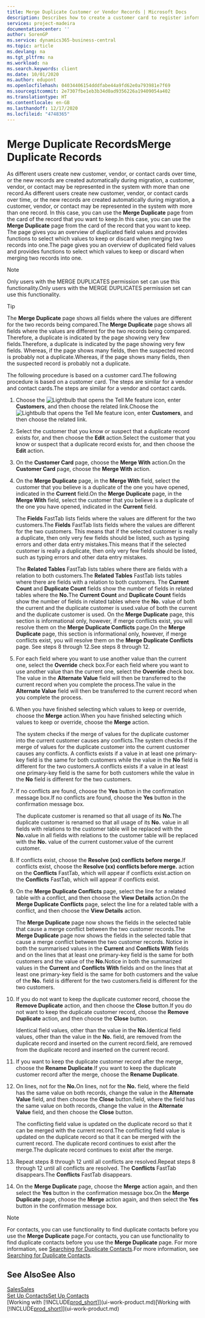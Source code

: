```yaml
---
title: Merge Duplicate Customer or Vendor Records | Microsoft Docs
description: Describes how to create a customer card to register information about each new customer or client that you sell to.
services: project-madeira
documentationcenter: ''
author: SorenGP
ms.service: dynamics365-business-central
ms.topic: article
ms.devlang: na
ms.tgt_pltfrm: na
ms.workload: na
ms.search.keywords: client
ms.date: 10/01/2020
ms.author: edupont
ms.openlocfilehash: 04034406154dddfabe44a9fd62e0a793981e7f69
ms.sourcegitcommit: 2e7307fbe1eb3b34d0ad9356226a19409054a402
ms.translationtype: HT
ms.contentlocale: en-GB
ms.lasthandoff: 12/17/2020
ms.locfileid: "4748365"
---
```

# <a name="merge-duplicate-records"></a><span data-ttu-id="827e8-103">Merge Duplicate Records</span><span class="sxs-lookup"><span data-stu-id="827e8-103">Merge Duplicate Records</span></span>
<span data-ttu-id="827e8-104">As different users create new customer, vendor, or contact cards over time, or the new records are created automatically during migration, a customer, vendor, or contact may be represented in the system with more than one record.</span><span class="sxs-lookup"><span data-stu-id="827e8-104">As different users create new customer, vendor, or contact cards over time, or the new records are created automatically during migration, a customer, vendor, or contact may be represented in the system with more than one record.</span></span> <span data-ttu-id="827e8-105">In this case, you can use the **Merge Duplicate** page from the card of the record that you want to keep.</span><span class="sxs-lookup"><span data-stu-id="827e8-105">In this case, you can use the **Merge Duplicate** page from the card of the record that you want to keep.</span></span> <span data-ttu-id="827e8-106">The page gives you an overview of duplicated field values and provides functions to select which values to keep or discard when merging two records into one.</span><span class="sxs-lookup"><span data-stu-id="827e8-106">The page gives you an overview of duplicated field values and provides functions to select which values to keep or discard when merging two records into one.</span></span>

> [!NOTE]
> <span data-ttu-id="827e8-107">Only users with the MERGE DUPLICATES permission set can use this functionality.</span><span class="sxs-lookup"><span data-stu-id="827e8-107">Only users with the MERGE DUPLICATES permission set can use this functionality.</span></span>

> [!TIP]
> <span data-ttu-id="827e8-108">The **Merge Duplicate** page shows all fields where the values are different for the two records being compared.</span><span class="sxs-lookup"><span data-stu-id="827e8-108">The **Merge Duplicate** page shows all fields where the values are different for the two records being compared.</span></span> <span data-ttu-id="827e8-109">Therefore, a duplicate is indicated by the page showing very few fields.</span><span class="sxs-lookup"><span data-stu-id="827e8-109">Therefore, a duplicate is indicated by the page showing very few fields.</span></span> <span data-ttu-id="827e8-110">Whereas, if the page shows many fields, then the suspected record is probably not a duplicate.</span><span class="sxs-lookup"><span data-stu-id="827e8-110">Whereas, if the page shows many fields, then the suspected record is probably not a duplicate.</span></span>

<span data-ttu-id="827e8-111">The following procedure is based on a customer card.</span><span class="sxs-lookup"><span data-stu-id="827e8-111">The following procedure is based on a customer card.</span></span> <span data-ttu-id="827e8-112">The steps are similar for a vendor  and contact cards.</span><span class="sxs-lookup"><span data-stu-id="827e8-112">The steps are similar for a vendor  and contact cards.</span></span>

1. <span data-ttu-id="827e8-113">Choose the ![Lightbulb that opens the Tell Me feature](media/ui-search/search_small.png "Tell me what you want to do") icon, enter **Customers**, and then choose the related link.</span><span class="sxs-lookup"><span data-stu-id="827e8-113">Choose the ![Lightbulb that opens the Tell Me feature](media/ui-search/search_small.png "Tell me what you want to do") icon, enter **Customers**, and then choose the related link.</span></span>
2. <span data-ttu-id="827e8-114">Select the customer that you know or suspect that a duplicate record exists for, and then choose the **Edit** action.</span><span class="sxs-lookup"><span data-stu-id="827e8-114">Select the customer that you know or suspect that a duplicate record exists for, and then choose the **Edit** action.</span></span>
3. <span data-ttu-id="827e8-115">On the **Customer Card** page, choose the **Merge With** action.</span><span class="sxs-lookup"><span data-stu-id="827e8-115">On the **Customer Card** page, choose the **Merge With** action.</span></span>
4. <span data-ttu-id="827e8-116">On the **Merge Duplicate** page, in the **Merge With** field, select the customer that you believe is a duplicate of the one you have opened, indicated in the **Current** field.</span><span class="sxs-lookup"><span data-stu-id="827e8-116">On the **Merge Duplicate** page, in the **Merge With** field, select the customer that you believe is a duplicate of the one you have opened, indicated in the **Current** field.</span></span>

    <span data-ttu-id="827e8-117">The **Fields** FastTab lists fields where the values are different for the two customers.</span><span class="sxs-lookup"><span data-stu-id="827e8-117">The **Fields** FastTab lists fields where the values are different for the two customers.</span></span> <span data-ttu-id="827e8-118">This means that if the selected customer is really a duplicate, then only very few fields should be listed, such as typing errors and other data entry mistakes.</span><span class="sxs-lookup"><span data-stu-id="827e8-118">This means that if the selected customer is really a duplicate, then only very few fields should be listed, such as typing errors and other data entry mistakes.</span></span>

    <span data-ttu-id="827e8-119">The **Related Tables** FastTab lists tables where there are fields with a relation to both customers.</span><span class="sxs-lookup"><span data-stu-id="827e8-119">The **Related Tables** FastTab lists tables where there are fields with a relation to both customers.</span></span> <span data-ttu-id="827e8-120">The **Current Count** and **Duplicate Count** fields show the number of fields in related tables where the **No.**</span><span class="sxs-lookup"><span data-stu-id="827e8-120">The **Current Count** and **Duplicate Count** fields show the number of fields in related tables where the **No.**</span></span> <span data-ttu-id="827e8-121">value of both the current and the duplicate customer is used.</span><span class="sxs-lookup"><span data-stu-id="827e8-121">value of both the current and the duplicate customer is used.</span></span> <span data-ttu-id="827e8-122">On the **Merge Duplicate** page, this section is informational only, however, if merge conflicts exist, you will resolve them on the **Merge Duplicate Conflicts** page.</span><span class="sxs-lookup"><span data-stu-id="827e8-122">On the **Merge Duplicate** page, this section is informational only, however, if merge conflicts exist, you will resolve them on the **Merge Duplicate Conflicts** page.</span></span> <span data-ttu-id="827e8-123">See steps 8 through 12.</span><span class="sxs-lookup"><span data-stu-id="827e8-123">See steps 8 through 12.</span></span>   

5. <span data-ttu-id="827e8-124">For each field where you want to use another value than the current one, select the **Override** check box.</span><span class="sxs-lookup"><span data-stu-id="827e8-124">For each field where you want to use another value than the current one, select the **Override** check box.</span></span> <span data-ttu-id="827e8-125">The value in the **Alternate Value** field will then be transferred to the current record when you complete the process.</span><span class="sxs-lookup"><span data-stu-id="827e8-125">The value in the **Alternate Value** field will then be transferred to the current record when you complete the process.</span></span>
6. <span data-ttu-id="827e8-126">When you have finished selecting which values to keep or override, choose the **Merge** action.</span><span class="sxs-lookup"><span data-stu-id="827e8-126">When you have finished selecting which values to keep or override, choose the **Merge** action.</span></span>

    <span data-ttu-id="827e8-127">The system checks if the merge of values for the duplicate customer into the current customer causes any conflicts.</span><span class="sxs-lookup"><span data-stu-id="827e8-127">The system checks if the merge of values for the duplicate customer into the current customer causes any conflicts.</span></span> <span data-ttu-id="827e8-128">A conflicts exists if a value in at least one primary-key field is the same for both customers while the value in the **No** field is different for the two customers.</span><span class="sxs-lookup"><span data-stu-id="827e8-128">A conflicts exists if a value in at least one primary-key field is the same for both customers while the value in the **No** field is different for the two customers.</span></span>

7. <span data-ttu-id="827e8-129">If no conflicts are found, choose the **Yes** button in the confirmation message box.</span><span class="sxs-lookup"><span data-stu-id="827e8-129">If no conflicts are found, choose the **Yes** button in the confirmation message box.</span></span>

    <span data-ttu-id="827e8-130">The duplicate customer is renamed so that all usage of its **No.**</span><span class="sxs-lookup"><span data-stu-id="827e8-130">The duplicate customer is renamed so that all usage of its **No.**</span></span> <span data-ttu-id="827e8-131">value in all fields with relations to the customer table will be replaced with the **No.**</span><span class="sxs-lookup"><span data-stu-id="827e8-131">value in all fields with relations to the customer table will be replaced with the **No.**</span></span> <span data-ttu-id="827e8-132">value of the current customer.</span><span class="sxs-lookup"><span data-stu-id="827e8-132">value of the current customer.</span></span>
8. <span data-ttu-id="827e8-133">If conflicts exist, choose the **Resolve (xx) conflicts before merge.**</span><span class="sxs-lookup"><span data-stu-id="827e8-133">If conflicts exist, choose the **Resolve (xx) conflicts before merge.**</span></span> <span data-ttu-id="827e8-134">action on the **Conflicts** FastTab, which will appear if conflicts exist.</span><span class="sxs-lookup"><span data-stu-id="827e8-134">action on the **Conflicts** FastTab, which will appear if conflicts exist.</span></span>
9. <span data-ttu-id="827e8-135">On the **Merge Duplicate Conflicts** page, select the line for a related table with a conflict, and then choose the **View Details** action.</span><span class="sxs-lookup"><span data-stu-id="827e8-135">On the **Merge Duplicate Conflicts** page, select the line for a related table with a conflict, and then choose the **View Details** action.</span></span>

    <span data-ttu-id="827e8-136">The **Merge Duplicate** page now shows the fields in the selected table that cause a merge conflict between the two customer records.</span><span class="sxs-lookup"><span data-stu-id="827e8-136">The **Merge Duplicate** page now shows the fields in the selected table that cause a merge conflict between the two customer records.</span></span> <span data-ttu-id="827e8-137">Notice in both the summarised values in the **Current** and **Conflicts With** fields and on the lines that at least one primary-key field is the same for both customers and the value of the **No.**</span><span class="sxs-lookup"><span data-stu-id="827e8-137">Notice in both the summarized values in the **Current** and **Conflicts With** fields and on the lines that at least one primary-key field is the same for both customers and the value of the **No.**</span></span> <span data-ttu-id="827e8-138">field is different for the two customers.</span><span class="sxs-lookup"><span data-stu-id="827e8-138">field is different for the two customers.</span></span>   
10. <span data-ttu-id="827e8-139">If you do not want to keep the duplicate customer record, choose the **Remove Duplicate** action, and then choose the **Close** button.</span><span class="sxs-lookup"><span data-stu-id="827e8-139">If you do not want to keep the duplicate customer record, choose the **Remove Duplicate** action, and then choose the **Close** button.</span></span>

    <span data-ttu-id="827e8-140">Identical field values, other than the value in the **No.**</span><span class="sxs-lookup"><span data-stu-id="827e8-140">Identical field values, other than the value in the **No.**</span></span> <span data-ttu-id="827e8-141">field, are removed from the duplicate record and inserted on the current record.</span><span class="sxs-lookup"><span data-stu-id="827e8-141">field, are removed from the duplicate record and inserted on the current record.</span></span>
11. <span data-ttu-id="827e8-142">If you want to keep the duplicate customer record after the merge,  choose the **Rename Duplicate**.</span><span class="sxs-lookup"><span data-stu-id="827e8-142">If you want to keep the duplicate customer record after the merge,  choose the **Rename Duplicate**.</span></span>
12. <span data-ttu-id="827e8-143">On lines, not for the **No.**</span><span class="sxs-lookup"><span data-stu-id="827e8-143">On lines, not for the **No.**</span></span> <span data-ttu-id="827e8-144">field, where the field has the same value on both records, change the value in the **Alternate Value** field, and then choose the **Close** button.</span><span class="sxs-lookup"><span data-stu-id="827e8-144">field, where the field has the same value on both records, change the value in the **Alternate Value** field, and then choose the **Close** button.</span></span>

    <span data-ttu-id="827e8-145">The conflicting field value is updated on the duplicate record so that it can be merged with the current record.</span><span class="sxs-lookup"><span data-stu-id="827e8-145">The conflicting field value is updated on the duplicate record so that it can be merged with the current record.</span></span> <span data-ttu-id="827e8-146">The duplicate record continues to exist after the merge.</span><span class="sxs-lookup"><span data-stu-id="827e8-146">The duplicate record continues to exist after the merge.</span></span>
13. <span data-ttu-id="827e8-147">Repeat steps 8 through 12 until all conflicts are resolved.</span><span class="sxs-lookup"><span data-stu-id="827e8-147">Repeat steps 8 through 12 until all conflicts are resolved.</span></span> <span data-ttu-id="827e8-148">The **Conflicts** FastTab disappears.</span><span class="sxs-lookup"><span data-stu-id="827e8-148">The **Conflicts** FastTab disappears.</span></span>
14. <span data-ttu-id="827e8-149">On the **Merge Duplicate** page, choose the **Merge** action again, and then select the **Yes** button in the confirmation message box.</span><span class="sxs-lookup"><span data-stu-id="827e8-149">On the **Merge Duplicate** page, choose the **Merge** action again, and then select the **Yes** button in the confirmation message box.</span></span>

> [!NOTE]
> <span data-ttu-id="827e8-150">For contacts, you can use functionality to find duplicate contacts before you use the **Merge Duplicate** page.</span><span class="sxs-lookup"><span data-stu-id="827e8-150">For contacts, you can use functionality to find duplicate contacts before you use the **Merge Duplicate** page.</span></span> <span data-ttu-id="827e8-151">For more information, see [Searching for Duplicate Contacts](marketing-setup-contacts.md#searching-for-duplicate-contacts).</span><span class="sxs-lookup"><span data-stu-id="827e8-151">For more information, see [Searching for Duplicate Contacts](marketing-setup-contacts.md#searching-for-duplicate-contacts).</span></span>

## <a name="see-also"></a><span data-ttu-id="827e8-152">See Also</span><span class="sxs-lookup"><span data-stu-id="827e8-152">See Also</span></span>
[<span data-ttu-id="827e8-153">Sales</span><span class="sxs-lookup"><span data-stu-id="827e8-153">Sales</span></span>](sales-manage-sales.md)  
[<span data-ttu-id="827e8-154">Set Up Contacts</span><span class="sxs-lookup"><span data-stu-id="827e8-154">Set Up Contacts</span></span>](marketing-setup-contacts.md)  
<span data-ttu-id="827e8-155">[Working with [!INCLUDE[prod_short](includes/prod_short.md)]](ui-work-product.md)</span><span class="sxs-lookup"><span data-stu-id="827e8-155">[Working with [!INCLUDE[prod_short](includes/prod_short.md)]](ui-work-product.md)</span></span>
